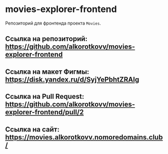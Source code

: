 # movies-explorer-frontend
Репозиторий для фронтенда проекта `Movies`.

## Ссылка на репозиторий: https://github.com/alkorotkovv/movies-explorer-frontend

## Ссылка на макет Фигмы: https://disk.yandex.ru/d/SyjYePbhtZRAIg

## Ссылка на Pull Request: https://github.com/alkorotkovv/movies-explorer-frontend/pull/2

## Ссылка на сайт: https://movies.alkorotkovv.nomoredomains.club/